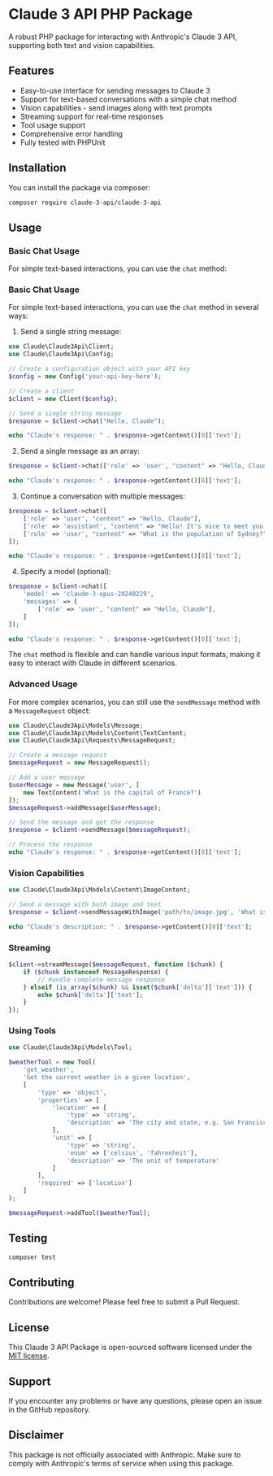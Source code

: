 # Claude 3 API PHP Package

A robust PHP package for interacting with Anthropic's Claude 3 API, supporting both text and vision capabilities.

## Features

- Easy-to-use interface for sending messages to Claude 3
- Support for text-based conversations with a simple chat method
- Vision capabilities - send images along with text prompts
- Streaming support for real-time responses
- Tool usage support
- Comprehensive error handling
- Fully tested with PHPUnit

## Installation

You can install the package via composer:

```bash
composer require claude-3-api/claude-3-api
```

## Usage

### Basic Chat Usage

For simple text-based interactions, you can use the `chat` method:

### Basic Chat Usage

For simple text-based interactions, you can use the `chat` method in several ways:

1. Send a single string message:

```php
use Claude\Claude3Api\Client;
use Claude\Claude3Api\Config;

// Create a configuration object with your API key
$config = new Config('your-api-key-here');

// Create a client
$client = new Client($config);

// Send a single string message
$response = $client->chat("Hello, Claude");

echo "Claude's response: " . $response->getContent()[0]['text'];
```

2. Send a single message as an array:

```php
$response = $client->chat(['role' => 'user', "content" => "Hello, Claude"]);

echo "Claude's response: " . $response->getContent()[0]['text'];
```

3. Continue a conversation with multiple messages:

```php
$response = $client->chat([
    ['role' => 'user', "content" => "Hello, Claude"],
    ['role' => 'assistant', "content" => "Hello! It's nice to meet you. How can I assist you today?"],
    ['role' => 'user', "content" => "What is the population of Sydney?"],
]);

echo "Claude's response: " . $response->getContent()[0]['text'];
```

4. Specify a model (optional):

```php
$response = $client->chat([
    'model' => 'claude-3-opus-20240229',
    'messages' => [
        ['role' => 'user', "content" => "Hello, Claude"],
    ]
]);

echo "Claude's response: " . $response->getContent()[0]['text'];
```

The `chat` method is flexible and can handle various input formats, making it easy to interact with Claude in different scenarios.

### Advanced Usage

For more complex scenarios, you can still use the `sendMessage` method with a `MessageRequest` object:

```php
use Claude\Claude3Api\Models\Message;
use Claude\Claude3Api\Models\Content\TextContent;
use Claude\Claude3Api\Requests\MessageRequest;

// Create a message request
$messageRequest = new MessageRequest();

// Add a user message
$userMessage = new Message('user', [
    new TextContent('What is the capital of France?')
]);
$messageRequest->addMessage($userMessage);

// Send the message and get the response
$response = $client->sendMessage($messageRequest);

// Process the response
echo "Claude's response: " . $response->getContent()[0]['text'];
```

### Vision Capabilities

```php
use Claude\Claude3Api\Models\Content\ImageContent;

// Send a message with both image and text
$response = $client->sendMessageWithImage('path/to/image.jpg', 'What is in this image?');

echo "Claude's description: " . $response->getContent()[0]['text'];
```

### Streaming

```php
$client->streamMessage($messageRequest, function ($chunk) {
    if ($chunk instanceof MessageResponse) {
        // Handle complete message response
    } elseif (is_array($chunk) && isset($chunk['delta']['text'])) {
        echo $chunk['delta']['text'];
    }
});
```

### Using Tools

```php
use Claude\Claude3Api\Models\Tool;

$weatherTool = new Tool(
    'get_weather',
    'Get the current weather in a given location',
    [
        'type' => 'object',
        'properties' => [
            'location' => [
                'type' => 'string',
                'description' => 'The city and state, e.g. San Francisco, CA'
            ],
            'unit' => [
                'type' => 'string',
                'enum' => ['celsius', 'fahrenheit'],
                'description' => 'The unit of temperature'
            ]
        ],
        'required' => ['location']
    ]
);

$messageRequest->addTool($weatherTool);
```

## Testing

```bash
composer test
```

## Contributing

Contributions are welcome! Please feel free to submit a Pull Request.

## License

This Claude 3 API Package is open-sourced software licensed under the [MIT license](https://opensource.org/licenses/MIT).

## Support

If you encounter any problems or have any questions, please open an issue in the GitHub repository.

## Disclaimer

This package is not officially associated with Anthropic. Make sure to comply with Anthropic's terms of service when using this package.